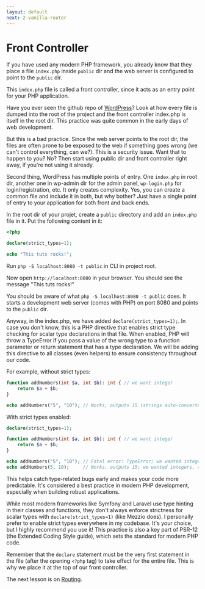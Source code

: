 ```yaml
---
layout: default
next: 2-vanilla-router
---
```


# Front Controller

If you have used any modern PHP framework, you already know that they place a file `index.php` inside `public` dir and the web server is configured to point to the `public` dir.

This `index.php` file is called a front controller, since it acts as an entry point for your PHP application.

Have you ever seen the github repo of [WordPress](https://github.com/WordPress/WordPress)? Look at how every file is dumped into the root of the project and the front controller index.php is itself in the root dir. This practice was quite common in the early days of web development.

But this is a bad practice. Since the web server points to the root dir, the files are often prone to be exposed to the web if something goes wrong (we can't control everything, can we?). This is a security issue. Want that to happen to you? No? Then start using public dir and front controller right away, if you're not using it already.

Second thing, WordPress has multiple points of entry. One `index.php` in root dir, another one in wp-admin dir for the admin panel, `wp-login.php` for login/registration, etc. It only creates complexity. Yes, you can create a common file and include it in both, but why bother? Just have a single point of entry to your application for both front and back ends.

In the root dir of your projet, create a `public` directory and add an `index.php` file in it. Put the following content in it:

```php
<?php

declare(strict_types=1);

echo "This tuts rocks!";
```

Run `php -S localhost:8080 -t public` in CLI in project root.

Now open `http://localhost:8080` in your browser. You should see the message "This tuts rocks!"

You should be aware of what `php -S localhost:8080 -t public` does. It starts a development web server (comes with PHP) on port 8080 and points to the `public` dir.

Anyway, in the index.php, we have added `declare(strict_types=1);`. In case you don't know, this is a PHP directive that enables strict type checking for scalar type declarations in that file. When enabled, PHP will throw a TypeError if you pass a value of the wrong type to a function parameter or return statement that has a type declaration. We will be adding this directive to all classes (even helpers) to ensure consistency throughout our code.

For example, without strict types:

```php
function addNumbers(int $a, int $b): int { // we want integer
    return $a + $b;
}

echo addNumbers("5", "10"); // Works, outputs 15 (strings auto-converted)
```

With strict types enabled:

```php
declare(strict_types=1);

function addNumbers(int $a, int $b): int { // we want integer
    return $a + $b;
}

echo addNumbers("5", "10"); // Fatal error: TypeError; we wanted integers, but got strings
echo addNumbers(5, 10);     // Works, outputs 15; we wanted integers, we got integers
```

This helps catch type-related bugs early and makes your code more predictable. It's considered a best practice in modern PHP development, especially when building robust applications.

While most modern frameworks like Symfony and Laravel use type hinting in their classes and functions, they don't always enforce strictness for scalar types with `declare(strict_types=1)` (like Mezzio does). I personally prefer to enable strict types everywhere in my codebase. It's your choice, but I highly recommend you use it! This practice is also a key part of PSR-12 (the Extended Coding Style guide), which sets the standard for modern PHP code.

Remember that the `declare` statement must be the very first statement in the file (after the opening `<?php` tag) to take effect for the entire file. This is why we place it at the top of our front controller.

The next lesson is on [Routing](./2-vanilla-router.md).
